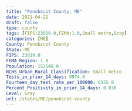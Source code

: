 ```yaml
---
title: "Penobscot County, ME"
date: 2021-04-22
draft: false
type: county
tags: [FIPS:23019.0,FEMA:1.0,Small metro,Gray]
categories: [ME]
County: Penobscot County
State: ME
FIPS: 23019.0
FEMA_Region: 1.0
Population: 152148.0
NCHS_Urban_Rural_Classification: Small metro
Tests_in_prior_14_days: 9974.0
Fourteen_day_test_rate_per_100000: 6555.0
Percent_Positivity_in_prior_14_days: 0.038
Level: Gray
url: /states/ME/penobscot-county
---
```




